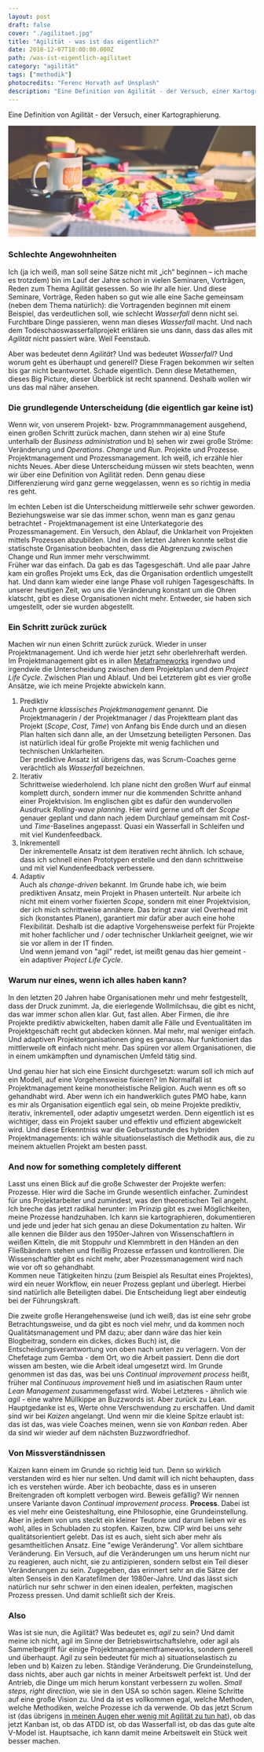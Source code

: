 ```yaml
---
layout: post
draft: false
cover: "./agilitaet.jpg"
title: "Agilität - was ist das eigentlich?" 
date: 2018-12-07T10:00:00.000Z
path: /was-ist-eigentlich-agilitaet
category: "agilität"
tags: ["methodik"]
photocredits: "Ferenc Horvath auf Unsplash"
description: "Eine Definition von Agilität - der Versuch, einer Kartographierung."
---
```


Eine Definition von Agilität - der Versuch, einer Kartographierung.

![Was ist Agilität](./agilitaet.jpg)

### Schlechte Angewohnheiten

Ich (ja ich weiß, man soll seine Sätze nicht mit „ich“ beginnen – ich mache es trotzdem) bin im Lauf der Jahre schon in vielen Seminaren, Vorträgen, Reden zum Thema Agilität gesessen. So wie Ihr alle hier. Und diese Seminare, Vorträge, Reden haben so gut wie alle eine Sache gemeinsam (neben dem Thema natürlich): die Vortragenden beginnen mit einem Beispiel, das verdeutlichen soll, wie schlecht _Wasserfall_ denn nicht sei. Furchtbare Dinge passieren, wenn man dieses _Wasserfall_ macht. Und nach dem Todeschaoswasserfallprojekt erklären sie uns dann, dass das alles mit _Agilität_ nicht passiert wäre. Weil Feenstaub.

Aber was bedeutet denn _Agilität_? Und was bedeutet _Wasserfall_? Und worum geht es überhaupt und generell? Diese Fragen bekommen wir selten bis gar nicht beantwortet. Schade eigentlich. Denn diese Metathemen, dieses Big Picture, dieser Überblick ist recht spannend. Deshalb wollen wir uns das mal näher ansehen.

### Die grundlegende Unterscheidung (die eigentlich gar keine ist)

Wenn wir, von unserem Projekt- bzw. Programmmanagement ausgehend, einen großen Schritt zurück machen, dann stehen wir a) eine Stufe unterhalb der _Business administration_ und b) sehen wir zwei große Ströme: Veränderung und _Operations_. _Change_ und _Run_. Projekte und Prozesse. Projektmanagement und Prozessmanagement. Ich weiß, ich erzähle hier nichts Neues. Aber diese Unterscheidung müssen wir stets beachten, wenn wir über eine Definition von Agilität reden. Denn genau diese Differenzierung wird ganz gerne weggelassen, wenn es so richtig in media res geht.

Im echten Leben ist die Unterscheidung mittlerweile sehr schwer geworden. Beziehungsweise war sie das immer schon, wenn man es ganz genau betrachtet - Projektmanagement ist eine Unterkategorie des Prozessmanagement. Ein Versuch, den Ablauf, die Unklarheit von Projekten mittels Prozessen abzubilden. Und in den letzten Jahren konnte selbst die statischste Organisation beobachten, dass die Abgrenzung zwischen Change und Run immer mehr verschwimmt.  
Früher war das einfach. Da gab es das Tagesgeschäft. Und alle paar Jahre kam ein großes Projekt ums Eck, das die Organisation ordentlich umgestellt hat. Und dann kam wieder eine lange Phase voll ruhigen Tagesgeschäfts. In unserer heutigen Zeit, wo uns die Veränderung konstant um die Ohren klatscht, gibt es diese Organisationen nicht mehr. Entweder, sie haben sich umgestellt, oder sie wurden abgestellt.

### Ein Schritt zurück zurück

Machen wir nun einen Schritt zurück zurück. Wieder in unser Projektmanagement. Und ich werde hier jetzt sehr oberlehrerhaft werden. Im Projektmanagement gibt es in allen [Metaframeworks](/modernes-projektmanagement) irgendwo und irgendwie die Unterscheidung zwischen dem Projektplan und dem _Project Life Cycle_. Zwischen Plan und Ablauf. Und bei Letzterem gibt es vier große Ansätze, wie ich meine Projekte abwickeln kann.

1. Prediktiv  
Auch gerne _klassisches Projektmanagement_ genannt. Die Projektmanagerin / der Projektmanager / das Projektteam plant das Projekt (_Scope_, _Cost_, _Time_) von Anfang bis Ende durch und an diesen Plan halten sich dann alle, an der Umsetzung beteiligten Personen. Das ist natürlich ideal für große Projekte mit wenig fachlichen und technischen Unklarheiten.  
Der prediktive Ansatz ist übrigens das, was Scrum-Coaches gerne verächtlich als _Wasserfall_ bezeichnen.
2. Iterativ  
Schrittweise wiederholend. Ich plane nicht den großen Wurf auf einmal komplett durch, sondern immer nur die kommenden Schritte anhand einer Projektvision. Im englischen gibt es dafür den wundervollen Ausdruck _Rolling-wave planning_. Hier wird gerne und oft der _Scope_ genauer geplant und dann nach jedem Durchlauf gemeinsam mit _Cost_- und _Time_-Baselines angepasst. Quasi ein Wasserfall in Schleifen und mit viel Kundenfeedback.
3. Inkrementell  
Der inkrementelle Ansatz ist dem iterativen recht ähnlich. Ich schaue, dass ich schnell einen Prototypen erstelle und den dann schrittweise und mit viel Kundenfeedback verbessere.
4. Adaptiv  
Auch als _change-driven_ bekannt. Im Grunde habe ich, wie beim prediktiven Ansatz, mein Projekt in Phasen unterteilt. Nur arbeite ich nicht mit einem vorher fixierten _Scope_, sondern mit einer Projektvision, der ich mich schrittweise annähere. Das bringt zwar viel Overhead mit sich (konstantes Planen), garantiert mir dafür aber auch eine hohe Flexibilität. Deshalb ist die adaptive Vorgehensweise perfekt für Projekte mit hoher fachlicher und / oder technischer Unklarheit geeignet, wie wir sie vor allem in der IT finden.  
Und wenn jemand von "agil" redet, ist meißt genau das hier gemeint - ein adaptiver _Project Life Cycle_.

### Warum nur eines, wenn ich alles haben kann?

In den letzten 20 Jahren habe  Organisationen mehr und mehr festgestellt, dass der Druck zunimmt. Ja, die eierlegende Wollmilchsau, die gibt es nicht, das war immer schon allen klar. Gut, fast allen. Aber Firmen, die ihre Projekte prediktiv abwickelten, haben damit alle Fälle und Eventualitäten im Projektgeschäft recht gut abdecken können. Mal mehr, mal weniger einfach. Und adaptiven Projektorganisationen ging es genauso. Nur funktioniert das mittlerweile oft einfach nicht mehr. Das spüren vor allem Organisationen, die in einem umkämpften und dynamischen Umfeld tätig sind.

Und genau hier hat sich eine Einsicht durchgesetzt: warum soll ich mich auf ein Modell, auf eine Vorgehensweise fixieren? Im Normalfall ist Projektmanagement keine monotheistische Religion. Auch wenn es oft so gehandhabt wird. Aber wenn ich ein handwerklich gutes PMO habe, kann es mir als Organisation eigentlich egal sein, ob meine Projekte prediktiv, iterativ, inkrementell, oder adaptiv umgesetzt werden. Denn eigentlich ist es wichtiger, dass ein Projekt sauber und effektiv und effizient abgewickelt wird. Und diese Erkenntniss war die Geburtsstunde des hybriden Projektmanagements: ich wähle situationselastisch die Methodik aus, die zu meinem aktuellen Projekt am besten passt.

### And now for something completely different

Lasst uns einen Blick auf die große Schwester der Projekte werfen: Prozesse. Hier wird die Sache im Grunde wesentlich einfacher. Zumindest für uns Projektarbeiter und zumindest, was den theoretischen Teil angeht. Ich breche das jetzt radikal herunter: im Prinzip gibt es zwei Möglichkeiten, meine Prozesse handzuhaben. Ich kann sie kartographieren, dokumentieren und jede und jeder hat sich genau an diese Dokumentation zu halten. Wir alle kennen die Bilder aus den 1950er-Jahren von Wissenschaftlern in weißen Kitteln, die mit Stoppuhr und Klemmbrett in den Händen an den Fließbändern stehen und fleißig Prozesse erfassen und kontrollieren. Die Wissenschaftler gibt es nicht mehr, aber Prozessmanagement wird nach wie vor oft so gehandhabt.  
Kommen neue Tätigkeiten hinzu (zum Beispiel als Resultat eines Projektes), wird ein neuer Workflow, ein neuer Prozess geplant und überlegt. Hierbei sind natürlich alle Beteiligten dabei. Die Entscheidung liegt aber eindeutig bei der Führungskraft.

Die zweite große Herangehensweise (und ich weiß, das ist eine sehr grobe Betrachtungsweise, und da gibt es noch viel mehr, und da kommen noch Qualitätsmanagement und PM dazu; aber dann wäre das hier kein Blogbeitrag, sondern ein dickes, dickes Buch) ist, die Entscheidungsverantwortung von oben nach unten zu verlagern. Von der Chefetage zum Gemba - dem Ort, wo die Arbeit passiert. Denn die dort wissen am besten, wie die Arbeit ideal umgesetzt wird. Im Grunde genommen ist das das, was bei uns _Continual improvement process_ heißt, früher mal _Continuous improvement_ hieß und im asiatischen Raum unter _Lean Management_ zusammengefasst wird. Wobei Letzteres - ähnlich wie _agil_ - eine wahre Müllkippe an Buzzwords ist. Aber zurück zu Lean. Hauptgedanke ist es, Werte ohne Verschwendung zu erschaffen. Und damit sind wir bei _Kaizen_ angelangt. Und wenn mir die kleine Spitze erlaubt ist: das ist das, was viele Coaches meinen, wenn sie von _Kanban_ reden. Aber da sind wir wieder auf dem nächsten Buzzwordfriedhof.

### Von Missverständnissen

Kaizen kann einem im Grunde so richtig leid tun. Denn so wirklich verstanden wird es hier nur selten. Und damit will ich nicht behaupten, dass ich es verstehen würde. Aber ich beobachte, dass es in unseren Breitengraden oft komplett verbogen wird. Beweis gefällig? Wir nennen unsere Variante davon _Continual improvement process_. **Process**. Dabei ist es viel mehr eine Geisteshaltung, eine Philosophie, eine Grundeinstellung. Aber in jedem von uns steckt ein kleiner Teutone und darum lieben wir es wohl, alles in Schubladen zu stopfen. Kaizen, bzw. CIP wird bei uns sehr qualitätsorientiert gelebt. Das ist es auch, sieht sich aber mehr als gesamtheitlichen Ansatz. Eine "ewige Veränderung". Vor allem sichtbare Veränderung. Ein Versuch, auf die Veränderungen um uns herum nicht nur zu reagieren, auch nicht, sie zu antizipieren, sondern selbst ein Teil dieser Veränderungen zu sein. Zugegeben, das erinnert sehr an die Sätze der alten Senseis in den Karatefilmen der 1980er-Jahre. Und das lässt sich natürlich nur sehr schwer in den einen idealen, perfekten, magischen Prozess pressen. Und damit schließt sich der Kreis.

### Also

Was ist sie nun, die Agilität? Was bedeutet es, _agil_ zu sein? Und damit meine ich nicht, agil im Sinne der Betriebswirtschaftslehre, oder agil als Sammelbegriff für einige Projektmanagementframeworks, sondern generell und überhaupt. Agil zu sein bedeutet für mich a) situationselastisch zu leben und b) Kaizen zu leben. Ständige Veränderung. Die Grundeinstellung, dass nichts, aber auch gar nichts in meiner Arbeitswelt perfekt ist. Und der Antrieb, die Dinge um mich herum konstant verbessern zu wollen. _Small steps, right direction_, wie sie in den USA so schön sagen. Kleine Schritte auf eine große Vision zu. Und da ist es vollkommen egal, welche Methoden, welche Methodiken, welche Prozesse ich da verwende. Ob das jetzt Scrum ist (das übrigens [in meinen Augen eher wenig mit Agilität zu tun hat](ist-scrum-tot)), ob das jetzt Kanban ist, ob das ATDD ist, ob das Wasserfall ist, ob das das gute alte V-Model ist. Hauptsache, ich kann damit meine Arbeitswelt ein Stück weit besser machen.
